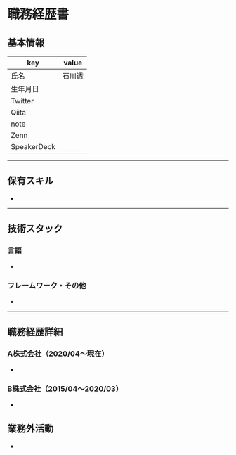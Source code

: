 # 職務経歴書

## 基本情報

|key|value|
|---|---|
|氏名|石川透|
|生年月日||
|Twitter||
|Qiita||
|note||
|Zenn||
|SpeakerDeck||

---

## 保有スキル

-


---

## 技術スタック

### 言語

-

### フレームワーク・その他

-

---

## 職務経歴詳細

### A株式会社（2020/04〜現在）

-

### B株式会社（2015/04〜2020/03）

-

## 業務外活動

-
